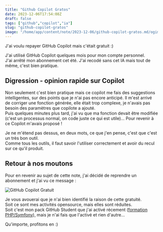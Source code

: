 ```yaml
---
title: "Github Copilot Gratos"
date: 2023-12-06T17:54:08Z
draft: false
tags: ["github","copilot","ia"]
slug: "github-copilot-gratos"
image: "/home/app/content/note/2023-12-06/github-copilot-gratos.md/ogimage.png"
---
```


J'ai voulu repayer GitHub Copilot mais c'était gratuit :)

<!--more-->

J'ai utilisé GitHub Copilot quelques mois pour mon compte personnel.  
J'ai arrêté mon abonnement cet été.
J'ai recodé sans cet IA mais tout de même, c'est bien pratique.

## Digression - opinion rapide sur Copilot

Non seulement c'est bien pratique mais ce copilot me fais des suggestions intelligentes, sur des points que je n'ai pas encore anticipé.
Il m'est arrivé de corriger une fonction générée, elle était trop complexe, je n'avais pas besoin des paramètres que copilote a ajouté.  
Puis quelques minutes plus tard, j'ai vu que ma fonction devait être modifiée (c'est un processus normal, on code juste ce qui est utile)... 
Pour revenir à ce Copilot m'avais proposé !

Je ne m'étend pas dessus, en deux mots, ce que j'en pense, c'est que c'est un très bon outil.  
Comme tous les outils, il faut savoir l'utiliser correctement et avoir du recul sur ce qu'il produit.

## Retour à nos moutons

Pour en revenir au sujet de cette note, j'ai décidé de reprendre un abonnement et j'ai vu ce message :

![GitHub Copilot Gratuit](../copilot.webp)

Je vous avouerai que je n'ai bien identifié la raison de cette gratuité.  
Soit ce sont mes activités opensource, mais elles sont réduites.  
Soit c'est mon pack GitHub Student que j'ai activé récement ([formation PHP/Symfony](/note/2023-11-09/j-entame-une-formation-symfony/)), mais je n'ai fais que l'activé et rien d'autre...

Qu'importe, profitons en :)

